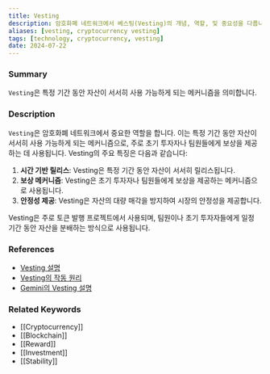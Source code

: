 ```yaml
---
title: Vesting
description: 암호화폐 네트워크에서 베스팅(Vesting)의 개념, 역할, 및 중요성을 다룹니다.
aliases: [vesting, cryptocurrency vesting]
tags: [technology, cryptocurrency, vesting]
date: 2024-07-22
---
```

### Summary

`Vesting`은 특정 기간 동안 자산이 서서히 사용 가능하게 되는 메커니즘을 의미합니다.

### Description

`Vesting`은 암호화폐 네트워크에서 중요한 역할을 합니다. 이는 특정 기간 동안 자산이 서서히 사용 가능하게 되는 메커니즘으로, 주로 초기 투자자나 팀원들에게 보상을 제공하는 데 사용됩니다. Vesting의 주요 특징은 다음과 같습니다:

1. **시간 기반 릴리스**: Vesting은 특정 기간 동안 자산이 서서히 릴리스됩니다.
2. **보상 메커니즘**: Vesting은 초기 투자자나 팀원들에게 보상을 제공하는 메커니즘으로 사용됩니다.
3. **안정성 제공**: Vesting은 자산의 대량 매각을 방지하여 시장의 안정성을 제공합니다.

Vesting은 주로 토큰 발행 프로젝트에서 사용되며, 팀원이나 초기 투자자들에게 일정 기간 동안 자산을 분배하는 방식으로 사용됩니다.

### References

- [Vesting 설명](https://en.wikipedia.org/wiki/Vesting)
- [Vesting의 작동 원리](https://ethereum.org/en/glossary/#vesting)
- [Gemini의 Vesting 설명](https://www.gemini.com/cryptopedia/search?query=vesting)

### Related Keywords

- [[Cryptocurrency]]
- [[Blockchain]]
- [[Reward]]
- [[Investment]]
- [[Stability]]
